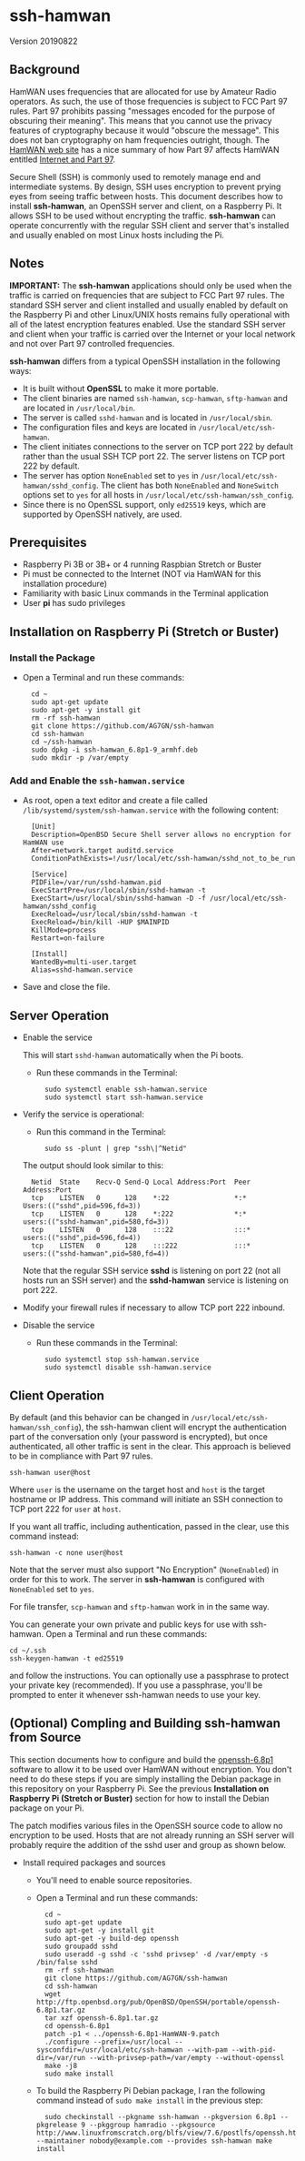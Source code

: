 # ssh-hamwan
Version 20190822

## Background

HamWAN uses frequencies that are allocated for use by Amateur Radio operators.  As such, the use of those frequencies is subject to FCC Part 97 rules.  Part 97 prohibits passing "messages encoded for the purpose of obscuring their meaning".  This means that you cannot use the privacy features of cryptography because it would "obscure the message".  This does not ban cryptography on ham frequencies outright, though.  The [HamWAN web site](http://hamwan.org) has a nice summary of how Part 97 affects HamWAN entitled [Internet and Part 97](http://hamwan.org/Administrative/Internet%20and%20Part%2097.html).

Secure Shell (SSH) is commonly used to remotely manage end and intermediate systems.  By design, SSH uses encryption to prevent prying eyes from seeing traffic between hosts.  This document describes how to install __ssh-hamwan__, an OpenSSH server and client, on a Raspberry Pi.  It allows SSH to be used without encrypting the traffic.  __ssh-hamwan__ can operate concurrently with the regular SSH client and server that's installed and usually enabled on most Linux hosts including the Pi.

## Notes

__IMPORTANT:__ The __ssh-hamwan__ applications should only be used when the traffic is carried on frequencies that are subject to FCC Part 97 rules.  The standard SSH server and client installed and usually enabled by default on the Raspberry Pi and other Linux/UNIX hosts remains fully operational with all of the latest encryption features enabled.  Use the standard SSH server and client when your traffic is carried over the Internet or your local network and not over Part 97 controlled frequencies.

__ssh-hamwan__ differs from a typical OpenSSH installation in the following ways:

- It is built without __OpenSSL__ to make it more portable.
- The client binaries are named `ssh-hamwan`, `scp-hamwan`, `sftp-hamwan` and are located in `/usr/local/bin`.  
- The server is called `sshd-hamwan` and is located in `/usr/local/sbin`.
- The configuration files and keys are located in `/usr/local/etc/ssh-hamwan`.
- The client initiates connections to the server on TCP port 222 by default rather than the usual SSH TCP port 22.  The server listens on TCP port 222 by default.
- The server has option `NoneEnabled` set to `yes` in `/usr/local/etc/ssh-hamwan/sshd_config`.  The client has both `NoneEnabled` and `NoneSwitch` options set to `yes` for all hosts in `/usr/local/etc/ssh-hamwan/ssh_config`.
- Since there is no OpenSSL support, only `ed25519` keys, which are supported by OpenSSH natively, are used.

## Prerequisites

- Raspberry Pi 3B or 3B+ or 4 running Raspbian Stretch or Buster
- Pi must be connected to the Internet (NOT via HamWAN for this installation procedure)
- Familiarity with basic Linux commands in the Terminal application
- User __pi__ has sudo privileges

## Installation on Raspberry Pi (Stretch or Buster)

### Install the Package

- Open a Terminal and run these commands:

		cd ~
		sudo apt-get update
		sudo apt-get -y install git
		rm -rf ssh-hamwan
		git clone https://github.com/AG7GN/ssh-hamwan
		cd ssh-hamwan
		cd ~/ssh-hamwan
		sudo dpkg -i ssh-hamwan_6.8p1-9_armhf.deb
		sudo mkdir -p /var/empty

### Add and Enable the `ssh-hamwan.service`

- As root, open a text editor and create a file called `/lib/systemd/system/ssh-hamwan.service` with the following content:

		[Unit]
		Description=OpenBSD Secure Shell server allows no encryption for HamWAN use
		After=network.target auditd.service
		ConditionPathExists=!/usr/local/etc/ssh-hamwan/sshd_not_to_be_run
		
		[Service]
		PIDFile=/var/run/sshd-hamwan.pid
		ExecStartPre=/usr/local/sbin/sshd-hamwan -t
		ExecStart=/usr/local/sbin/sshd-hamwan -D -f /usr/local/etc/ssh-hamwan/sshd_config
		ExecReload=/usr/local/sbin/sshd-hamwan -t
		ExecReload=/bin/kill -HUP $MAINPID
		KillMode=process
		Restart=on-failure
		
		[Install]
		WantedBy=multi-user.target
		Alias=sshd-hamwan.service
		
- Save and close the file.

## Server Operation

- Enable the service

	This will start `sshd-hamwan` automatically when the Pi boots.

	- Run these commands in the Terminal:
	
			sudo systemctl enable ssh-hamwan.service
			sudo systemctl start ssh-hamwan.service
		
- Verify the service is operational:

	- Run this command in the Terminal:
	
			sudo ss -plunt | grep "ssh\|^Netid"
		
	The output should look similar to this:
	
		Netid  State    Recv-Q Send-Q Local Address:Port  Peer Address:Port              
		tcp    LISTEN   0      128    *:22                *:*              Users:(("sshd",pid=596,fd=3))
		tcp    LISTEN   0      128    *:222               *:*              users:(("sshd-hamwan",pid=580,fd=3))
		tcp    LISTEN   0      128    :::22               :::*             users:(("sshd",pid=596,fd=4))
		tcp    LISTEN   0      128    :::222              :::*             users:(("sshd-hamwan",pid=580,fd=4))
		
	Note that the regular SSH service __sshd__ is listening on port 22 (not all hosts run an SSH server) and the __sshd-hamwan__ service is listening on port 222.
	
- Modify your firewall rules if necessary to allow TCP port 222 inbound.

- Disable the service
	- Run these commands in the Terminal:
	
			sudo systemctl stop ssh-hamwan.service
			sudo systemctl disable ssh-hamwan.service

## Client Operation

By default (and this behavior can be changed in `/usr/local/etc/ssh-hamwan/ssh_config`), the ssh-hamwan client will encrypt the authentication part of the conversation only (your password is encrypted), but once authenticated, all other traffic is sent in the clear.  This approach is believed to be in compliance with Part 97 rules.

	ssh-hamwan user@host
		
Where `user` is the username on the target host and `host` is the target hostname or IP address.  This command will initiate an SSH connection to TCP port 222 for `user` at `host`.

If you want all traffic, including authentication, passed in the clear, use this command instead:

	ssh-hamwan -c none user@host

Note that the server must also support "No Encryption" (`NoneEnabled`) in order for this to work.  The server in __ssh-hamwan__ is configured with `NoneEnabled` set to `yes`.

For file transfer, `scp-hamwan` and `sftp-hamwan` work in in the same way.

You can generate your own private and public keys for use with ssh-hamwan.  Open a Terminal and run these commands:

	cd ~/.ssh
	ssh-keygen-hamwan -t ed25519

and follow the instructions.  You can optionally use a passphrase to protect your private key (recommended).  If you use a passphrase, you'll be prompted to enter it whenever ssh-hamwan needs to use your key.

## (Optional) Compling and Building ssh-hamwan from Source

This section documents how to configure and build the [openssh-6.8p1](http://anduin.linuxfromscratch.org/~bdubbs/blfs-book-xsl/postlfs/openssh.html) software to allow it to be used over HamWAN without encryption.  You don't need to do these steps if you are simply installing the Debian package in this repository on your Raspberry Pi.  See the previous __Installation on Raspberry Pi (Stretch or Buster)__ section for how to install the Debian package on your Pi.  

The patch modifies various files in the OpenSSH source code to allow no encryption to be used.  Hosts that are not already running an SSH server will probably require the addition of the sshd user and group as shown below.

- Install required packages and sources

	- You'll need to enable source repositories.

	- Open a Terminal and run these commands:
	
			cd ~
			sudo apt-get update
			sudo apt-get -y install git
			sudo apt-get -y build-dep openssh
			sudo groupadd sshd
			sudo useradd -g sshd -c 'sshd privsep' -d /var/empty -s /bin/false sshd 
			rm -rf ssh-hamwan
			git clone https://github.com/AG7GN/ssh-hamwan
			cd ssh-hamwan
			wget http://ftp.openbsd.org/pub/OpenBSD/OpenSSH/portable/openssh-6.8p1.tar.gz
			tar xzf openssh-6.8p1.tar.gz
			cd openssh-6.8p1
			patch -p1 < ../openssh-6.8p1-HamWAN-9.patch
			./configure --prefix=/usr/local --sysconfdir=/usr/local/etc/ssh-hamwan --with-pam --with-pid-dir=/var/run --with-privsep-path=/var/empty --without-openssl
			make -j8
			sudo make install
		
	- To build the Raspberry Pi Debian package, I ran the following command instead of `sudo make install` in the previous step:
	
			sudo checkinstall --pkgname ssh-hamwan --pkgversion 6.8p1 --pkgrelease 9 --pkggroup hamradio --pkgsource http://www.linuxfromscratch.org/blfs/view/7.6/postlfs/openssh.html --maintainer nobody@example.com --provides ssh-hamwan make install
		






	  

